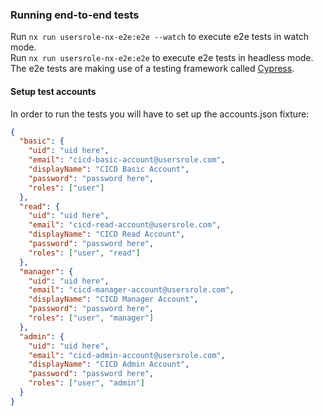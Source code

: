 ### Running end-to-end tests

Run `nx run usersrole-nx-e2e:e2e --watch` to execute e2e tests in watch mode.\
Run `nx run usersrole-nx-e2e:e2e` to execute e2e tests in headless mode.\
The e2e tests are making use of a testing framework called [Cypress](https://docs.cypress.io/guides/end-to-end-testing/writing-your-first-end-to-end-test).

#### Setup test accounts

In order to run the tests you will have to set up the accounts.json fixture:

```json
{
  "basic": {
    "uid": "uid here",
    "email": "cicd-basic-account@usersrole.com",
    "displayName": "CICD Basic Account",
    "password": "password here",
    "roles": ["user"]
  },
  "read": {
    "uid": "uid here",
    "email": "cicd-read-account@usersrole.com",
    "displayName": "CICD Read Account",
    "password": "password here",
    "roles": ["user", "read"]
  },
  "manager": {
    "uid": "uid here",
    "email": "cicd-manager-account@usersrole.com",
    "displayName": "CICD Manager Account",
    "password": "password here",
    "roles": ["user", "manager"]
  },
  "admin": {
    "uid": "uid here",
    "email": "cicd-admin-account@usersrole.com",
    "displayName": "CICD Admin Account",
    "password": "password here",
    "roles": ["user", "admin"]
  }
}
```
